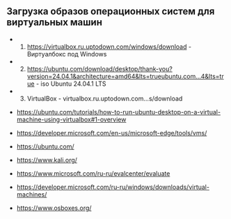 ## Загрузка образов операционных систем для виртуальных машин

- 1. https://virtualbox.ru.uptodown.com/windows/download - Виртуалбокс под Windows
- 2.  https://ubuntu.com/download/desktop/thank-you?version=24.04.1&architecture=amd64&lts=trueubuntu.com...4&lts=true - iso Ubuntu 24.04.1 LTS
- 3. VirtualBox - virtualbox.ru.uptodown.com...s/download

- https://ubuntu.com/tutorials/how-to-run-ubuntu-desktop-on-a-virtual-machine-using-virtualbox#1-overview

- https://developer.microsoft.com/en-us/microsoft-edge/tools/vms/
- https://ubuntu.com/
- https://www.kali.org/
- https://www.microsoft.com/ru-ru/evalcenter/evaluate
- https://developer.microsoft.com/ru-ru/windows/downloads/virtual-machines/
- https://www.osboxes.org/
